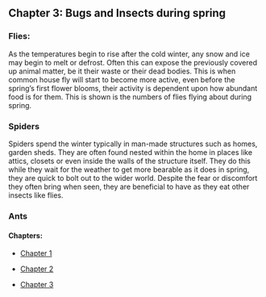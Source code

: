 ## Chapter 3: Bugs and Insects during spring

### Flies:

As the temperatures begin to rise after the cold winter, any snow and ice may begin to melt or defrost.
Often this can expose the previously covered up animal matter, be it their waste or their dead bodies. 
This is when common house fly will start to become more active, even before the spring’s first flower blooms, their activity is dependent upon how abundant food is for them. 
This is shown is the numbers of flies flying about during spring.

### Spiders

Spiders spend the winter typically in man-made structures such as homes, garden sheds.
They are often found nested within the home in places like attics, closets or even inside the walls of the structure itself.
They do this while they wait for the weather to get more bearable as it does in spring, they are quick to bolt out to the wider world.
Despite the fear or discomfort they often bring when seen, they are beneficial to have as they eat other insects like flies.

### Ants



#### **Chapters:**

* [Chapter 1](chapter01.md)

* [Chapter 2](chapter02.md)

* [Chapter 3](chapter03.md)